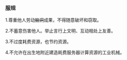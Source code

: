### 服规

1.尊重他人劳动~~脑洞~~成果，不得随意破坏和窃取。  

2.不蓄意伤害他人。举止言行上文明、互动相处上友善。  

3.不过度耗费资源，也节约资源。    

4.不允许在出生地附近建造耗费服务器计算资源的工业机械。  
